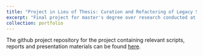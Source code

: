 ```yaml
---
title: "Project in Lieu of Thesis: Curation and Refactoring of Legacy Software"
excerpt: "Final project for master's degree over research conducted at Oak Ridge National Lab<br/><img src='/images/DoElogo.png'>"
collection: portfolio
---
```


The github project repository for the project containing relevant scripts, reports and presentation materials
can be found [here](https://github.com/ssc-oscar/curation/).
